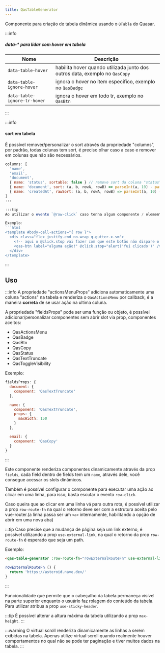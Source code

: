 ```yaml
---
title: QasTableGenerator
---
```


Componente para criação de tabela dinâmica usando o `QTable` do Quasar.

<doc-api file="table-generator/QasTableGenerator" name="QasTableGenerator" />

:::info
##### data-* para lidar com hover em tabela
| Nome | Descrição |
|---------------------|-----------|
| `data-table-hover` | habilita hover quando utilizada junto dos outros data, exemplo no `QasCopy` |
| `data-table-ignore-hover` | ignora o hover no item especifico, exemplo no `QasBadge` |
| `data-table-ignore-tr-hover` | ignora o hover em todo tr, exemplo no `QasBtn` |
:::

:::info
#### sort em tabela
É possível remover/personalizar o sort através da propriedade "columns", por padrão, todas colunas tem sort, é preciso olhar caso a caso e remover em colunas que não são necessários.

```js
columns: [
  'name',
  'email',
  'document',
  { name: 'status', sortable: false } // remove sort da coluna "status"
  { name: 'document', sort: (a, b, rowA, rowB) => parseInt(a, 10) - parseInt(b, 10) } // olhar documentação do quasar
  { name: 'createdAt', rawSort: (a, b, rowA, rowB) => parseInt(a, 10) - parseInt(b, 10) } // olhar documentação do quasar
]
:::

:::tip
Ao utilizar o evento `@row-click` caso tenha algum componente / elemento HTML dentro do slot `body-cell-[field-name]` que queira ignorar, adicione o seguinte evento `@click.stop`.

Exemplo:
```html
<template #body-cell-actions="{ row }">
  <div class="flex justify-end no-wrap q-gutter-x-sm">
    <!-- aqui o @click.stop vai fazer com que este botão não dispare o evento: @row-click -->
    <qas-btn label="alguma ação!" @click.stop="alert('fui clicado')" />
  </div>
</template>
```
:::

## Uso

<doc-example file="QasTableGenerator/Basic" title="Básico" />

:::info
A propriedade "actionsMenuProps" adiciona automaticamente uma coluna "actions" na tabela e renderiza o `QasActionsMenu` por callback, é a maneira **correta** de se usar ação na ultima coluna.

A propriedade "fieldsProps" pode ser uma função ou objeto, é possível adicionar/personalizar componentes sem abrir slot via prop, componentes aceitos:

- QasActionsMenu
- QasBadge
- QasBtn
- QasCopy
- QasStatus
- QasTextTruncate
- QasToggleVisibility

Exemplo:
```js
fieldsProps: {
  document: {
    component: 'QasTextTruncate'
  },

  name: {
    component: 'QasTextTruncate',
    props: {
      maxWidth: 150
    }
  },

  email: {
    component: 'QasCopy'
  }
}
```
:::
<doc-example file="QasTableGenerator/WithFieldsProps" title="Com componentes por props e ação na ultima coluna" />
<doc-example file="QasTableGenerator/WithHeader" title="Com header" />
<doc-example file="QasTableGenerator/HeaderSlot" title="Acessando slot do header" />
<doc-example file="QasTableGenerator/NoBox" title="Sem box" />

Este componente renderiza componentes dinamicamente através da prop `fields`, cada field dentro de fields tem um `name`, através dele, você consegue acessar os slots dinâmicos.

<doc-example file="QasTableGenerator/CustomSlot" title="Slots personalizados" />

Também é possível configurar o componente para executar uma ação ao clicar em uma linha, para isso, basta escutar o evento `row-click`.

<doc-example file="QasTableGenerator/ClickableRow" title="Linha clicável" />

Caso queira que ao clicar em uma linha vá para outra rota, é possível utilizar a prop `row-route-fn` na qual o retorno deve ser com a estrutura aceita pelo vue-router.(a linha passa ser um `<a>` internamente, habilitando a opção de abrir em uma nova aba)

:::tip
Caso precise que a mudança de página seja um link externo, é possível utilizando a prop `use-external-link`, na qual o retorno da prop `row-route-fn` é esperado que seja um path.

Exemplo:
```html
<qas-table-generator :row-route-fn="rowExternalRouteFn" use-external-link />
```

```js
rowExternalRouteFn () {
  return 'https://asteroid.nave.dev/'
}
```
:::

<doc-example file="QasTableGenerator/TableLink" title="Tabela com links" />

Funcionalidade que permite que o cabeçalho da tabela permaneça visível na parte superior enquanto o usuário faz rolagem do conteúdo da tabela. Para utilizar atribua a prop `use-sticky-header`.

:::tip
É possível alterar a altura máxima da tabela utilizando a prop `max-height`.
:::

<doc-example file="QasTableGenerator/StickyHeader" title="Header fixo" />

:::warning
O virtual scroll renderiza dinamicamente as linhas a serem exibidas na tabela.
Apenas utilize virtual scroll quando realmente houver comportamentos no qual não se pode ter paginação e tiver muitos dados na tabela.
:::
<doc-example file="QasTableGenerator/WithVirtualScroll" title="Com virtual scroll" />

